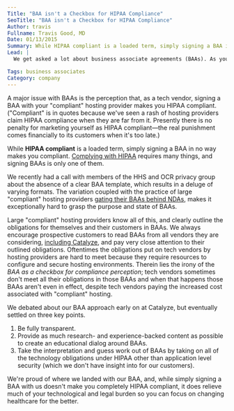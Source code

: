 ```yaml
---
Title: "BAA isn't a Checkbox for HIPAA Compliance"
SeoTitle: "BAA isn't a Checkbox for HIPAA Compliance"
Author: travis
Fullname: Travis Good, MD
Date: 01/13/2015
Summary: While HIPAA compliant is a loaded term, simply signing a BAA in no way makes you compliant.
Lead: |
  We get asked a lot about business associate agreements (BAAs). As you can see from the content on our blog [here](https://catalyze.io/blog/if-a-vendor-won-t-sign-a-baa-they-aren-t-hipaa-compliant), [here](https://catalyze.io/blog/top-5-things-you-find-in-an-ideal-business-associate-agreement), and [here](https://catalyze.io/blog/the-importance-of-business-associate-agreements), as well as our Learn entry [here](https://catalyze.io/learn/business-associate-agreements), we lay out the specific HIPAA rules for BAAs. We do this because BAAs are one of the most misunderstood and misinterpreted aspects of HIPAA. To be clear, BAAs are required to be signed by business associates (most of our customers) and subcontracts ([business associates of a business associate](https://catalyze.io/learn/hipaa-subcontractors-and-baas)). BAAs can't be avoided, whether you cleanly fit into a bucket of customers or technologies defined by HHS (you store, transmit, and/or process PHI) or your hospital and payer customers determine you have to follow HIPAA (even if you don't think so).

Tags: business associates
Category: company
---
```

A major issue with BAAs is the perception that, as a tech vendor, signing a BAA with your "compliant" hosting provider makes you HIPAA compliant. ("Compliant" is in quotes because we've seen a rash of hosting providers claim HIPAA compliance when they are far from it. Presently there is no penalty for marketing yourself as HIPAA compliant—the real punishment comes financially to its customers when it's too late.)

While **HIPAA compliant** is a loaded term, simply signing a BAA in no way makes you compliant. [Complying with HIPAA](https://hipaa.catalyze.io/) requires many things, and signing BAAs is only one of them.

We recently had a call with members of the HHS and OCR privacy group about the absence of a clear BAA template, which results in a deluge of varying formats. The variation coupled with the practice of large "compliant" hosting providers [gating their BAAs behind NDAs](https://catalyze.io/blog/the-importance-of-business-associate-agreements), makes it exceptionally hard to grasp the purpose and state of BAAs.

Large "compliant" hosting providers know all of this, and clearly outline the obligations for themselves and their customers in BAAs. We always encourage prospective customers to read BAAs from all vendors they are considering, [including Catalyze](https://policy.catalyze.io/#catalyze-hipaa-business-associate-agreement-baa), and pay very close attention to their outlined obligations. Oftentimes the obligations put on tech vendors by hosting providers are hard to meet because they require resources to configure and secure hosting environments. Therein lies the irony of the *BAA as a checkbox for compliance perception*; tech vendors sometimes don't meet all their obligations in those BAAs and when that happens those BAAs aren't even in effect, despite tech vendors paying the increased cost associated with "compliant" hosting.

We debated about our BAA approach early on at Catalyze, but eventually settled on three key points.

1. Be fully transparent.
2. Provide as much research- and experience-backed content as possible to create an educational dialog around BAAs.
3. Take the interpretation and guess work out of BAAs by taking on all of the technology obligations under HIPAA other than application level security (which we don't have insight into for our customers).

We're proud of where we landed with our BAA, and, while simply signing a BAA with us doesn't make you completely HIPAA compliant, it does relieve much of your technological and legal burden so you can focus on changing healthcare for the better.

